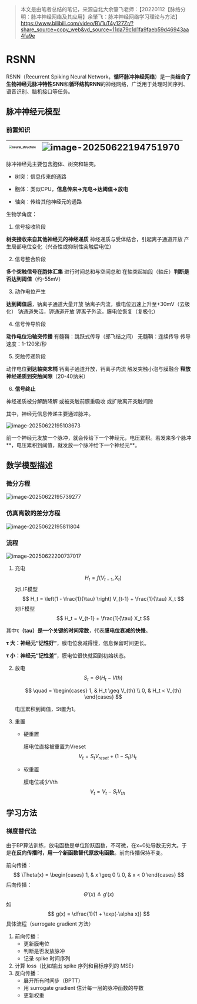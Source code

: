 >
>
>本文是由笔者总结的笔记，来源自北大余肇飞老师：【20220112【脉络分明：脉冲神经网络及其应用】余肇飞：脉冲神经网络学习理论与方法】 https://www.bilibili.com/video/BV1uT4y127Zr/?share_source=copy_web&vd_source=11da79c1d1fa9faeb59d46943aa4fa9e

# RSNN

RSNN（Recurrent Spiking Neural Network，**循环脉冲神经网络**）是一类**结合了生物神经元脉冲特性SNN**和**循环结构RNN**的神经网络，广泛用于处理时间序列、语音识别、脑机接口等任务。

## 脉冲神经元模型

### 前置知识

| <img src="markdown-img/脉冲神经网络.assets/neural_structure.jpg" alt="neural_structure" style="zoom: 50%;" /> | <img src="markdown-img/脉冲神经网络.assets/image-20250622194751970.png" alt="image-20250622194751970" style="zoom:150%;" /> |
| ------------------------------------------------------------ | ------------------------------------------------------------ |

脉冲神经元主要包含胞体、树突和轴突。

+ 树突：信息传来的通路

+ 胞体：类似CPU，**信息传来->充电->达阈值->放电**

+ 轴突：传给其他神经元的通路


生物学角度：
1. 信号接收阶段

**树突接收来自其他神经元的神经递质**
神经递质与受体结合，引起离子通道开放
产生局部电位变化（兴奋性或抑制性突触后电位）

2. 信号整合阶段

**多个突触信号在胞体汇集**
进行时间总和与空间总和
在轴突起始段（轴丘）**判断是否达到阈值**（约-55mV）

3. 动作电位产生

**达到阈值后**，钠离子通道大量开放
钠离子内流，膜电位迅速上升至+30mV（去极化）
钠通道失活，钾通道开放
钾离子外流，膜电位恢复（复极化）

4. 信号传导阶段

**动作电位沿轴突传播**
有髓鞘：跳跃式传导（郎飞结之间）
无髓鞘：连续传导
传导速度：1-120米/秒

5. 突触传递阶段

动作电位**到达轴突末梢**
钙离子通道开放，钙离子内流
触发突触小泡与膜融合
**释放神经递质到突触间隙**（20-40纳米）

6. **信号终止**

神经递质被分解酶降解
或被突触前膜重吸收
或扩散离开突触间隙

其中，神经元信息传递主要通过脉冲。

![image-20250622195103673](markdown-img/脉冲神经网络.assets/image-20250622195103673.png)

前一个神经元发放一个脉冲，就会传给下一个神经元，电压累积。若发来多个脉冲**，电压累积到阈值，就发放一个脉冲给下一个神经元**。



## 数学模型描述

### 微分方程

![image-20250622195739277](markdown-img/脉冲神经网络.assets/image-20250622195739277.png)

### 仿真离散的差分方程

![image-20250622195811804](markdown-img/脉冲神经网络.assets/image-20250622195811804.png)

### 流程

![image-20250622200737017](markdown-img/脉冲神经网络.assets/image-20250622200737017.png)

1. 充电
   $$
   H_t = f(V_{t-1}, X_t)
   $$
   对LIF模型
   $$
   H_t = \left(1 - \frac{1}{\tau} \right) V_{t-1} + \frac{1}{\tau} X_t
   $$
   对IF模型
   $$
   H_t = V_{t-1} + \frac{1}{\tau} X_t
   $$

其中**τ（tau）是一个关键的时间常数**，代表**膜电位衰减的快慢**。

**τ 大：神经元“记性好”**，膜电位衰减得慢，信息保留时间更长。

**τ 小：神经元“记性差”**，膜电位很快就回到初始状态。

2. 放电
   $$
   S_t = \Theta(H_t - V{th})
   $$

   $$
   \quad = \begin{cases}  
   1, & H_t \geq V_{th} \\  
   0, & H_t < V_{th}  
   \end{cases}
   $$

   电压累积到阈值，St置为1。

3. 重置

   + 硬重置

     膜电位直接被重置为Vreset
     $$
     V_t = S_t V_{reset} + (1 - S_t) H_t
     $$

   + 软重置

     膜电位减少Vth
     $$
     V_t = V_t - S_t V_{th}
     $$
     

## 学习方法

### 梯度替代法

由于BP算法训练，放电函数是单位阶跃函数，不可微，在x=0处导数无穷大。于是**在反向传播时，用一个新函数替代原放电函数**。前向传播保持不变。

前向传播：
$$
\Theta(x) = \begin{cases}  
1, & x \geq 0 \\  
0, & x < 0  
\end{cases}
$$
后向传播：
$$
\Theta'(x) \triangleq g'(x)
$$
如
$$
g(x) = \dfrac{1}{1 + \exp(-\alpha x)}
$$
具体流程（surrogate gradient 方法）

1. 前向传播：
   - 更新膜电位
   - 判断是否发放脉冲
   - 记录 spike 时间序列
2. 计算 loss（比如输出 spike 序列和目标序列的 MSE）
3. 反向传播：
   - 展开所有时间步（BPTT）
   - 用 surrogate gradient 估计每一层的脉冲函数的导数
   - 更新权重
